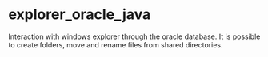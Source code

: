 # explorer_oracle_java
Interaction with windows explorer through the oracle database. It is possible to create folders, move and rename files from shared directories.
